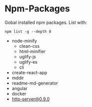 # Npm-Packages
Gobal installed npm packages.
List with:

    npm list -g --depth 0

 - node-minify
   - clean-css
   - html-minifier
   - uglify-js
   - uglify-es
   - cli
 - create-react-app
 - mddir
 - readme-md-generator
 - angular
 - docker
 - http-server@0.9.0
